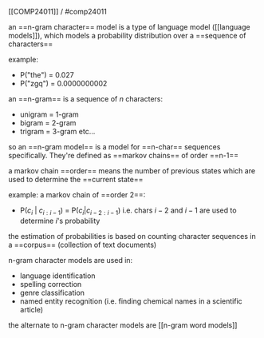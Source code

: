 [[COMP24011]] / #comp24011 

an ==n-gram character== model is a type of language model ([[language models]]), which models a probability distribution over a ==sequence of characters==

example:
- P("the") = 0.027
- P("zgq") = 0.0000000002

an ==n-gram== is a sequence of $n$ characters:
- unigram = 1-gram
- bigram = 2-gram
- trigram = 3-gram
etc...

so an ==n-gram model== is a model for ==n-char== sequences specifically. They're defined as ==markov chains== of order ==n-1==

a markov chain ==order== means the number of previous states which are used to determine the ==current state==

example: a markov chain of ==order 2==:
- P($c_i$ | $c_{i:i-1}$) = P($c_i$|$c_{i-2:i-1}$)
i.e. chars $i-2$ and $i-1$ are used to determine $i$'s probability

the estimation of probabilities is based on counting character sequences in a ==corpus== (collection of text documents)

n-gram character models are used in:
- language identification
- spelling correction
- genre classification
- named entity recognition (i.e. finding chemical names in a scientific article)

the alternate to n-gram character models are [[n-gram word models]]
